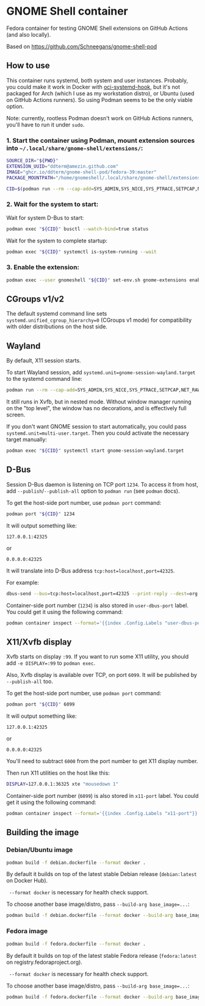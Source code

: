 # GNOME Shell container

Fedora container for testing GNOME Shell extensions on GitHub Actions (and also
locally).

Based on https://github.com/Schneegans/gnome-shell-pod

## How to use

This container runs systemd, both system and user instances. Probably, you
could make it work in Docker with [oci-systemd-hook], but it's not packaged
for Arch (which I use as my workstation distro), or Ubuntu (used on GitHub
Actions runners). So using Podman seems to be the only viable option.

[oci-systemd-hook]: https://github.com/projectatomic/oci-systemd-hook

Note: currently, rootless Podman doesn't work on GitHub Actions runners,
you'll have to run it under `sudo`.

### 1. Start the container using Podman, mount extension sources into `~/.local/share/gnome-shell/extensions/`:

```sh
SOURCE_DIR="${PWD}"
EXTENSION_UUID="ddterm@amezin.github.com"
IMAGE="ghcr.io/ddterm/gnome-shell-pod/fedora-39:master"
PACKAGE_MOUNTPATH="/home/gnomeshell/.local/share/gnome-shell/extensions/${EXTENSION_UUID}"

CID=$(podman run --rm --cap-add=SYS_ADMIN,SYS_NICE,SYS_PTRACE,SETPCAP,NET_RAW,NET_BIND_SERVICE,DAC_READ_SEARCH,IPC_LOCK --security-opt=label=disable -v "${SOURCE_DIR}:${PACKAGE_MOUNTPATH}:ro" -td "${IMAGE}")
```

### 2. Wait for the system to start:

Wait for system D-Bus to start:

```sh
podman exec "${CID}" busctl --watch-bind=true status
```

Wait for the system to complete startup:

```sh
podman exec "${CID}" systemctl is-system-running --wait
```

### 3. Enable the extension:

```sh
podman exec --user gnomeshell "${CID}" set-env.sh gnome-extensions enable "${EXTENSION_UUID}"
```

## CGroups v1/v2

The default systemd command line sets `systemd.unified_cgroup_hierarchy=0`
(CGroups v1 mode) for compatibility with older distributions on the host side.

## Wayland

By default, X11 session starts.

To start Wayland session, add `systemd.unit=gnome-session-wayland.target` to
the systemd command line:

```sh
podman run --rm --cap-add=SYS_ADMIN,SYS_NICE,SYS_PTRACE,SETPCAP,NET_RAW,NET_BIND_SERVICE,DAC_READ_SEARCH,IPC_LOCK -v "${SOURCE_DIR}:${PACKAGE_MOUNTPATH}:ro" -td "${IMAGE}" /sbin/init systemd.unified_cgroup_hierarchy=0 systemd.unit=gnome-session-wayland.target
```

It still runs in Xvfb, but in nested mode. Without window manager running on
the "top level", the window has no decorations, and is effectively full screen.

If you don't want GNOME session to start automatically, you could pass
`systemd.unit=multi-user.target`. Then you could activate the necessary target
manually:

```sh
podman exec "${CID}" systemctl start gnome-session-wayland.target
```

## D-Bus

Session D-Bus daemon is listening on TCP port `1234`. To access it from host,
add `--publish`/`--publish-all` option to `podman run` (see `podman` docs).

To get the host-side port number, use `podman port` command:

```sh
podman port "${CID}" 1234
```

It will output something like:

```
127.0.0.1:42325
```

or

```
0.0.0.0:42325
```

It will translate into D-Bus address `tcp:host=localhost,port=42325`.

For example:

```sh
dbus-send --bus=tcp:host=localhost,port=42325 --print-reply --dest=org.freedesktop.DBus /org/freedesktop/DBus org.freedesktop.DBus.Peer.Ping
```

Container-side port number (`1234`) is also stored in `user-dbus-port` label.
You could get it using the following command:

```sh
podman container inspect --format='{{index .Config.Labels "user-dbus-port"}}'
```

## X11/Xvfb display

Xvfb starts on display `:99`. If you want to run some X11 utility, you should
add `-e DISPLAY=:99` to `podman exec`.

Also, Xvfb display is available over TCP, on port `6099`. It will be published
by `--publish-all` too.

To get the host-side port number, use `podman port` command:

```sh
podman port "${CID}" 6099
```

It will output something like:

```
127.0.0.1:42325
```

or

```
0.0.0.0:42325
```

You'll need to subtract `6000` from the port number to get X11 display number.

Then run X11 utilities on the host like this:

```sh
DISPLAY=127.0.0.1:36325 xte "mousedown 1"
```

Container-side port number (`6099`) is also stored in `x11-port` label. You
could get it using the following command:

```sh
podman container inspect --format='{{index .Config.Labels "x11-port"}}'
```

## Building the image

### Debian/Ubuntu image

```sh
podman build -f debian.dockerfile --format docker .
```

By default it builds on top of the latest stable Debian release (`debian:latest` on Docker Hub).

` --format docker` is necessary for health check support.

To choose another base image/distro, pass `--build-arg base_image=...`:

```sh
podman build -f debian.dockerfile --format docker --build-arg base_image=ubuntu:20.04 .
```

### Fedora image

```sh
podman build -f fedora.dockerfile --format docker .
```

By default it builds on top of the latest stable Fedora release (`fedora:latest` on registry.fedoraproject.org).

` --format docker` is necessary for health check support.

To choose another base image/distro, pass `--build-arg base_image=...`:

```sh
podman build -f fedora.dockerfile --format docker --build-arg base_image=registry.fedoraproject.org/fedora:34 .
```
